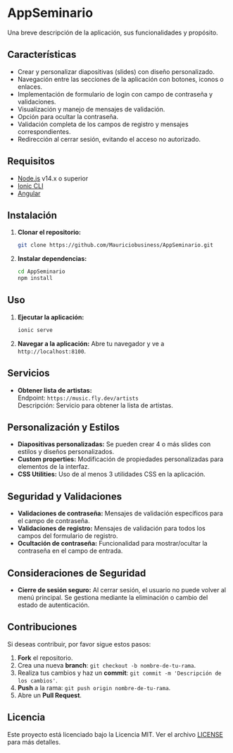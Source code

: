 
# AppSeminario

Una breve descripción de la aplicación, sus funcionalidades y propósito.

## Características

- Crear y personalizar diapositivas (slides) con diseño personalizado.
- Navegación entre las secciones de la aplicación con botones, iconos o enlaces.
- Implementación de formulario de login con campo de contraseña y validaciones.
- Visualización y manejo de mensajes de validación.
- Opción para ocultar la contraseña.
- Validación completa de los campos de registro y mensajes correspondientes.
- Redirección al cerrar sesión, evitando el acceso no autorizado.

## Requisitos

- [Node.js](https://nodejs.org/) v14.x o superior
- [Ionic CLI](https://ionicframework.com/docs/cli) 
- [Angular](https://angular.io/)

## Instalación

1. **Clonar el repositorio:**

   ```bash
   git clone https://github.com/Mauriciobusiness/AppSeminario.git
   ```

2. **Instalar dependencias:**

   ```bash
   cd AppSeminario
   npm install
   ```

## Uso

1. **Ejecutar la aplicación:**

   ```bash
   ionic serve
   ```

2. **Navegar a la aplicación:** Abre tu navegador y ve a `http://localhost:8100`.

## Servicios

- **Obtener lista de artistas:**  
  Endpoint: `https://music.fly.dev/artists`  
  Descripción: Servicio para obtener la lista de artistas.

## Personalización y Estilos

- **Diapositivas personalizadas:** Se pueden crear 4 o más slides con estilos y diseños personalizados.
- **Custom properties:** Modificación de propiedades personalizadas para elementos de la interfaz.
- **CSS Utilities:** Uso de al menos 3 utilidades CSS en la aplicación.

## Seguridad y Validaciones

- **Validaciones de contraseña:** Mensajes de validación específicos para el campo de contraseña.
- **Validaciones de registro:** Mensajes de validación para todos los campos del formulario de registro.
- **Ocultación de contraseña:** Funcionalidad para mostrar/ocultar la contraseña en el campo de entrada.

## Consideraciones de Seguridad

- **Cierre de sesión seguro:** Al cerrar sesión, el usuario no puede volver al menú principal. Se gestiona mediante la eliminación o cambio del estado de autenticación.

## Contribuciones

Si deseas contribuir, por favor sigue estos pasos:

1. **Fork** el repositorio.
2. Crea una nueva **branch**: `git checkout -b nombre-de-tu-rama`.
3. Realiza tus cambios y haz un **commit**: `git commit -m 'Descripción de los cambios'`.
4. **Push** a la rama: `git push origin nombre-de-tu-rama`.
5. Abre un **Pull Request**.

## Licencia

Este proyecto está licenciado bajo la Licencia MIT. Ver el archivo [LICENSE](LICENSE) para más detalles.
